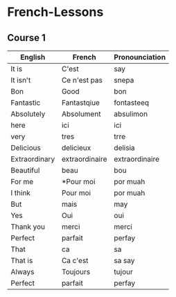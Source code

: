# French-Lessons
## Course 1


| English | French | Pronounciation
| --- | --- | ---|
| It is | C'est | say
| It isn't | Ce n'est pas | snepa
| Bon | Good | bon
| Fantastic | Fantastqiue | fontasteeq
| Absolutely | Absolument | absulimon
| here | ici | ici
| very | tres | trre
| Delicious | delicieux | delisia
| Extraordinary | extraordinaire | extraordinaire
| Beautiful | beau | bou
| For me | *Pour moi | por muah
| I think | Pour moi | por muah
| But | mais | may
| Yes | Oui | oui
| Thank you | merci | merci
| Perfect | parfait | perfay
| That | ca | sa
| That is | Ca c'est | sa say
| Always | Toujours | tujour
| Perfect | parfait | perfay
